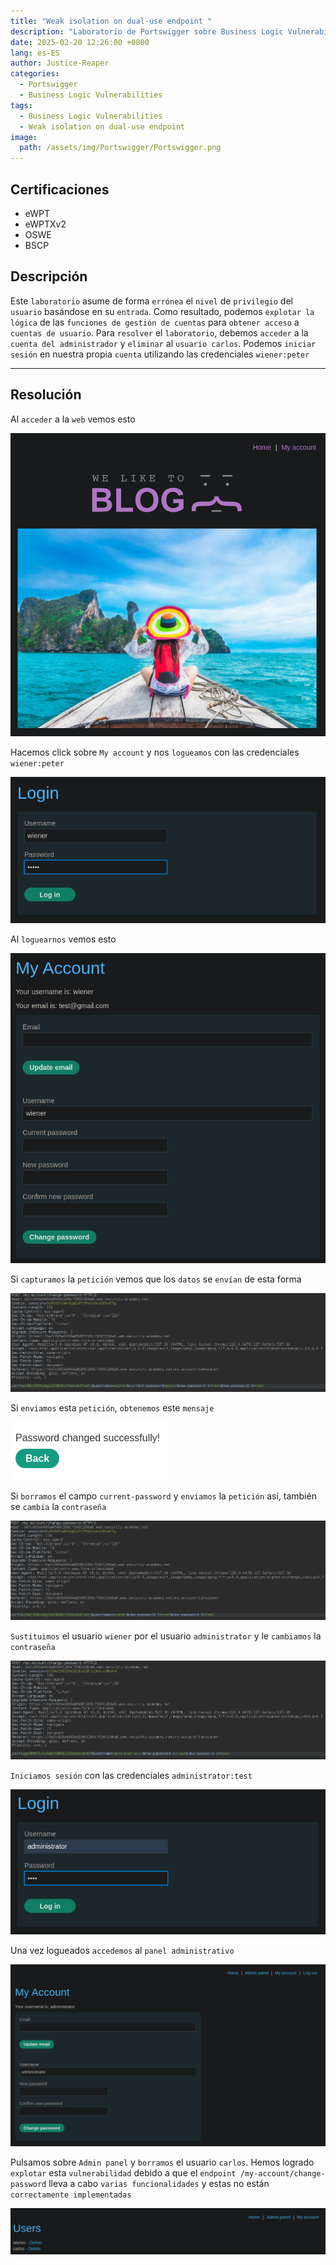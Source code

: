 ```yaml
---
title: "Weak isolation on dual-use endpoint "
description: "Laboratorio de Portswigger sobre Business Logic Vulnerabilities"
date: 2025-02-20 12:26:00 +0800
lang: es-ES
author: Justice-Reaper
categories:
  - Portswigger
  - Business Logic Vulnerabilities
tags:
  - Business Logic Vulnerabilities
  - Weak isolation on dual-use endpoint 
image:
  path: /assets/img/Portswigger/Portswigger.png
---
```


## Certificaciones

- eWPT
- eWPTXv2
- OSWE
- BSCP
  
## Descripción

Este `laboratorio` asume de forma `errónea` el `nivel` de `privilegio` del `usuario` basándose en su `entrada`. Como resultado, podemos `explotar la lógica` de las `funciones de gestión de cuentas` para `obtener acceso` a `cuentas de usuario`. Para `resolver` el `laboratorio`, debemos `acceder` a la `cuenta del administrador` y `eliminar` al `usuario carlos`. Podemos `iniciar sesión` en nuestra propia `cuenta` utilizando las credenciales `wiener:peter`

---

## Resolución

Al `acceder` a la `web` vemos esto

![](/assets/img/Business-Logic-Lab-7/image_1.png)

Hacemos click sobre `My account` y nos `logueamos` con las credenciales `wiener:peter`

![](/assets/img/Business-Logic-Lab-7/image_2.png)

Al `loguearnos` vemos esto

![](/assets/img/Business-Logic-Lab-7/image_3.png)

Si `capturamos` la `petición` vemos que los `datos` se `envían` de esta forma

![](/assets/img/Business-Logic-Lab-7/image_4.png)

Si `enviamos` esta `petición`, `obtenemos` este `mensaje`

![](/assets/img/Business-Logic-Lab-7/image_5.png)

Si `borramos` el campo `current-password` y `enviamos` la `petición` así, también se `cambia` la `contraseña`

![](/assets/img/Business-Logic-Lab-7/image_6.png)

`Sustituimos` el usuario `wiener` por el usuario `administrator` y le `cambiamos` la `contraseña`

![](/assets/img/Business-Logic-Lab-7/image_7.png)

`Iniciamos sesión` con las credenciales `administrator:test`

![](/assets/img/Business-Logic-Lab-7/image_8.png)

Una vez logueados `accedemos` al `panel administrativo`

![](/assets/img/Business-Logic-Lab-7/image_9.png)

Pulsamos sobre `Admin panel` y `borramos` el usuario `carlos`. Hemos logrado `explotar` esta `vulnerabilidad` debido a que el `endpoint /my-account/change-password` lleva a cabo `varias funcionalidades` y estas no están `correctamente implementadas`

![](/assets/img/Business-Logic-Lab-7/image_10.png)
